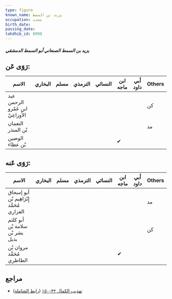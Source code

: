 ```yaml
---
type: figure
known_name: يزيد بن السمط
occupation: محدث
birth_date:
passing_date:
tahdhib_id: 6998
---
```

##### يزيد بن السمط الصنعاني أبو السمط الدمشقي

## رَوَى عَن:
| الاسم                             | البخاري | مسلم | الترمذي | النسائي | ابن ماجه | أبي داود | Others |
| --------------------------------- | ------- | ---- | ------- | ------- | -------- | -------- | ------ |
| عبد الرحمن ابن عَمْرو الأَوزاعِيّ |         |      |         |         |          |          | كن     |
| النعمان بْن المنذر                |         |      |         |         |          |          | مد     |
| الوضين بْن عطاء                   |         |      |         |         | ✔        |          |        |
## رَوَى عَنه:
| الاسم                                      | البخاري | مسلم | الترمذي | النسائي | ابن ماجه | أبي داود | Others |
| ------------------------------------------ | ------- | ---- | ------- | ------- | -------- | -------- | ------ |
| أبو إسحاق إِبْرَاهِيم بْن مُحَمَّد الفزاري |         |      |         |         |          |          | مد     |
| أبو كلثم سلامة بْن بشر بْن بديل            |         |      |         |         |          |          | كن     |
| مروان بْن مُحَمَّد الطاطري                 |         |      |         |         | ✔        |          |        |
## مراجع
- [تهذيب الكمال ٣٢-١٥٠](obsidian://open?vault=Tahdhib-al-Kamal&file=Figures/٦٩٩٨-يزيد%20بن%20السمط%20الصنعاني%20أبو%20السمط%20الدمشقي) ([رابط الشاملة](https://shamela.ws/book/3722/17264))